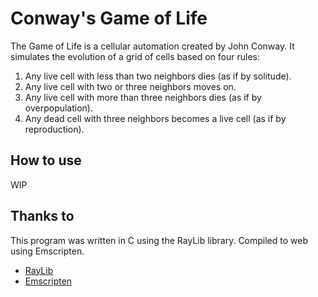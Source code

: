 # Conway's Game of Life

The Game of Life is a cellular automation created by John Conway. It simulates the evolution of a grid of cells based on four rules:

1. Any live cell with less than two neighbors dies (as if by solitude).
2. Any live cell with two or three neighbors moves on.
3. Any live cell with more than three neighbors dies (as if by overpopulation).
4. Any dead cell with three neighbors becomes a live cell (as if by reproduction).

## How to use
WIP

## Thanks to
This program was written in C using the RayLib library. Compiled to web using Emscripten.
 - [RayLib](https://github.com/raysan5/raylib)
 - [Emscripten](https://github.com/emscripten-core/emscripten)

